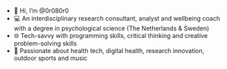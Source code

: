 - 👋 Hi, I’m @0r080r0
- 💻 An interdisciplinary research consultant, analyst and wellbeing coach with a degree in psychological science (The Netherlands & Sweden)
- 🌐 Tech-savvy with programming skills, critical thinking and creative problem-solving skills
- 💞️ Passionate about health tech, digital health, research innovation, outdoor sports and music

<!---
0r080r0/0r080r0 is a ✨ special ✨ repository because its `README.md` (this file) appears on your GitHub profile.
You can click the Preview link to take a look at your changes.
--->

